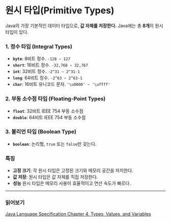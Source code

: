 # 원시 타입(Primitive Types)
Java의 가장 기본적인 데이터 타입으로, **값 자체를 저장한다.** Java에는 총 **8개**의 원시 타입이 있다.
### 1. 정수 타입 (Integral Types)
- **`byte`**: 8비트 정수. `-128 ~ 127`
- **`short`**: 16비트 정수. `-32,768 ~ 32,767`
- **`int`**: 32비트 정수. `-2^31 ~ 2^31-1`
- **`long`**: 64비트 정수. `-2^63 ~ 2^63-1`
- **`char`**: 16비트 유니코드 문자. `'\u0000' ~ '\uffff'`
### 2. 부동 소수점 타입 (Floating-Point Types)
- **`float`**: 32비트 IEEE 754 부동 소수점
- **`double`**: 64비트 IEEE 754 부동 소수점
### 3. 불리언 타입 (Boolean Type)
- **`boolean`**: 논리형, `true` 또는 `false`만 갖는다.
### 특징
- **고정 크기**: 각 원시 타입은 고정된 크기와 메모리 공간을 차지한다.
- **값 저장**: 원시 타입은 값 자체를 직접 저장한다.
- **성능** 원시 타입은 메모리 사용이 효율적이고 연산 속도가 빠르다.
---
### 읽어보기
[Java Language Specification Chapter 4. Types, Values, and Variables](https://docs.oracle.com/javase/specs/jls/se16/html/jls-4.html#jls-IntegralType)
